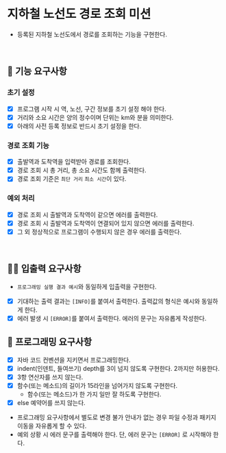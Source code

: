 # 지하철 노선도 경로 조회 미션
- 등록된 지하철 노선도에서 경로를 조회하는 기능을 구현한다.

<br>

## 🚀 기능 요구사항

### 초기 설정 
- [x] 프로그램 시작 시 역, 노선, 구간 정보를 초기 설정 해야 한다.
- [x] 거리와 소요 시간은 양의 정수이며 단위는 km와 분을 의미한다.
- [x] 아래의 사전 등록 정보로 반드시 초기 설정을 한다.
  
### 경로 조회 기능
- [x] 출발역과 도착역을 입력받아 경로를 조회한다.
- [x] 경로 조회 시 총 거리, 총 소요 시간도 함께 출력한다.
- [x] 경로 조회 기준은 `최단 거리` `최소 시간`이 있다.

### 예외 처리
- [x] 경로 조회 시 출발역과 도착역이 같으면 에러를 출력한다.
- [x] 경로 조회 시 출발역과 도착역이 연결되어 있지 않으면 에러를 출력한다.
- [x] 그 외 정상적으로 프로그램이 수행되지 않은 경우 에러를 출력한다.

<br>

## ✍🏻 입출력 요구사항
- `프로그래밍 실행 결과 예시`와 동일하게 입출력을 구현한다.
- [x] 기대하는 출력 결과는 `[INFO]`를 붙여서 출력한다. 출력값의 형식은 예시와 동일하게 한다.
- [x] 에러 발생 시 `[ERROR]`를 붙여서 출력한다. 에러의 문구는 자유롭게 작성한다.

## 🎱 프로그래밍 요구사항
- [x] 자바 코드 컨벤션을 지키면서 프로그래밍한다.
- [x] indent(인덴트, 들여쓰기) depth를 3이 넘지 않도록 구현한다. 2까지만 허용한다.
- [x] 3항 연산자를 쓰지 않는다.
- [x] 함수(또는 메소드)의 길이가 15라인을 넘어가지 않도록 구현한다.
  - 함수(또는 메소드)가 한 가지 일만 잘 하도록 구현한다.
- [x] else 예약어를 쓰지 않는다.
- 프로그래밍 요구사항에서 별도로 변경 불가 안내가 없는 경우 파일 수정과 패키지 이동을 자유롭게 할 수 있다.
- 예외 상황 시 에러 문구를 출력해야 한다. 단, 에러 문구는 `[ERROR]` 로 시작해야 한다.
